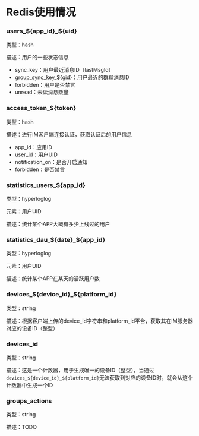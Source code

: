 # Redis使用情况

### users\_\$\{app\_id\}\_\$\{uid\}

类型：hash

描述：用户的一些状态信息

- sync\_key：用户最近消息ID（lastMsgId）
- group\_sync\_key\_\$\{gid\}：用户最近的群聊消息ID
- forbidden：用户是否禁言
- unread：未读消息数量

### access\_token\_\$\{token\}

类型：hash

描述：进行IM客户端连接认证，获取认证后的用户信息

- app\_id：应用ID
- user\_id：用户UID
- notification\_on：是否开启通知
- forbidden：是否禁言

### statistics\_users\_\$\{app\_id\}

类型：hyperloglog

元素：用户UID

描述：统计某个APP大概有多少上线过的用户

### statistics\_dau\_\$\{date\}\_\$\{app\_id\}

类型：hyperloglog

元素：用户UID

描述：统计某个APP在某天的活跃用户数

### devices\_\$\{device\_id\}\_\$\{platform\_id\}

类型：string

描述：根据客户端上传的device\_id字符串和platform\_id平台，获取其在IM服务器对应的设备ID（整型）

### devices\_id

类型：string

描述：这是一个计数器，用于生成唯一的设备ID（整型），当通过`devices_${device_id}_${platform_id}`无法获取到对应的设备ID时，就会从这个计数器中生成一个ID

### groups\_actions

类型：string

描述：TODO
